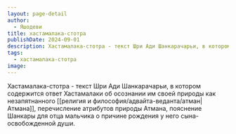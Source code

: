 ```yaml
---
layout: page-detail
author:
  - Яшодеви
title: хастамалака-стотра
publishDate: 2024-09-01
description: Хастамалака-стотра - текст Шри Ади Шанкарачарьи, в котором содержится ответ Хастамалаки об осознании им своей природы как незапятнанного Атмана, перечисление атрибутов природы Атмана, пояснение Шанкары для отца мальчика о причине рождения у него сына-освобожденной души.
tags:
  - хастамалака-стотра
image:
---
```

Хастамалака-стотра - текст Шри Ади Шанкарачарьи, в котором содержится ответ Хастамалаки об осознании им своей природы как незапятнанного [[религия и философия/адвайта-веданта/атман|Атмана]], перечисление атрибутов природы Атмана, пояснение Шанкары для отца мальчика о причине рождения у него сына-освобожденной души.

